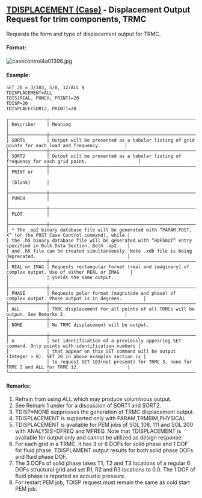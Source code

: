 ## [TDISPLACEMENT (Case)](https://help.hexagonmi.com/bundle/MSC_Nastran_2022.4/page/Nastran_Combined_Book/qrg/casecontrol4a/TOC.TDISPLACEMENT.Case.xhtml) - Displacement Output Request for trim components, TRMC

Requests the form and type of displacement output for TRMC.

#### Format:

![casecontrol4a01396.jpg](https://help-be.hexagonmi.com/bundle/MSC_Nastran_2022.4/page/Nastran_Combined_Book/qrg/casecontrol4a/../../../assets/casecontrol4a01396.jpg?_LANG=enus)  

#### Example:

```nastran
SET 20 = 3/103, 5/0, 12/ALL $
TDISPLACEMENT=ALL
TDIS(REAL, PUNCH, PRINT)=20
TDISP=20
TDISPLACE(SORT2, PRINT)=20
```

```text
┌──────────────┬───────────────────────────────────────────────────────────────────────────────────────────────────┐
│ Describer    │ Meaning                                                                                           │
├──────────────┼───────────────────────────────────────────────────────────────────────────────────────────────────┤
│ SORT1        │ Output will be presented as a tabular listing of grid points for each load and frequency.         │
├──────────────┼───────────────────────────────────────────────────────────────────────────────────────────────────┤
│ SORT2        │ Output will be presented as a tabular listing of frequency for each grid point.                   │
├──────────────┼───────────────────────────────────────────────────────────────────────────────────────────────────┤
│ PRINT or     │                                                                                                   │
│ (blank)      │                                                                                                   │
├──────────────┼───────────────────────────────────────────────────────────────────────────────────────────────────┤
│ PUNCH        │                                                                                                   │
├──────────────┼───────────────────────────────────────────────────────────────────────────────────────────────────┤
│ PLOT         │                                                                                                   │
├──────────────┼───────────────────────────────────────────────────────────────────────────────────────────────────┤
│ * The .op2 binary database file will be generated with “PARAM,POST, X” (or the POST Case Control command), while │
│ the .h5 binary database file will be generated with “HDF5OUT” entry specified in Bulk Data Section. Both .op2    │
│ and .h5 file can be created simultaneously. Note .xdb file is being deprecated.                                  │
├──────────────┼───────────────────────────────────────────────────────────────────────────────────────────────────┤
│ REAL or IMAG │ Requests rectangular format (real and imaginary) of complex output. Use of either REAL or IMAG    │
│              │ yields the same output.                                                                           │
├──────────────┼───────────────────────────────────────────────────────────────────────────────────────────────────┤
│ PHASE        │ Requests polar format (magnitude and phase) of complex output. Phase output is in degrees.        │
├──────────────┼───────────────────────────────────────────────────────────────────────────────────────────────────┤
│ ALL          │ TRMC displacement for all points of all TRMCs will be output. See Remarks 2.                      │
├──────────────┼───────────────────────────────────────────────────────────────────────────────────────────────────┤
│ NONE         │ No TRMC displacement will be output.                                                              │
├──────────────┼───────────────────────────────────────────────────────────────────────────────────────────────────┤
│ n            │ Set identification of a previously appearing SET command. Only points with identification numbers │
│              │ that appear on this SET command will be output (Integer > 0). SET 20 in above examples section is │
│              │ to request SET 103(not present) for TRMC 3, none for TRMC 5 and ALL for TRMC 12.                  │
└──────────────┴───────────────────────────────────────────────────────────────────────────────────────────────────┘
```

#### Remarks:

1. Refrain from using ALL which may produce voluminous output.
2. See Remark 1 under   for a discussion of SORT1 and SORT2.
3. TDISP=NONE suppresses the generation of TRMC displacement output.
4. TDISPLACEMENT is supported only with PARAM,TRMBIM,PHYSICAL
5. TDISPLACEMENT is available for PEM jobs of SOL 108, 111 and SOL 200 with ANALYSIS=DFREQ and MFREQ. Note that TDISPLACEMENT is available for output only and cannot be utilized as design response.
6. For each grid in a TRMC, it has 3 or 6 DOFs for solid phase and 1 DOF for fluid phase. TDISPLAMENT output results for both solid phase DOFs and fluid phase DOF.
7. The 3 DOFs of solid phase takes T1, T2 and T3 locations of a regular 6 DOFs structural grid and set R1, R2 and R3 locations to 0.0. The 1 DOF of fluid phase is reported as acoustic pressure.
8. For restart PEM job, TDISP request must remain the same as cold start PEM job.
